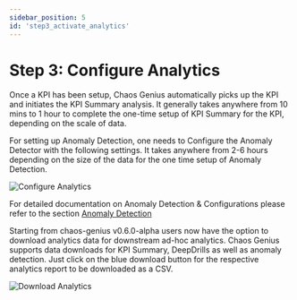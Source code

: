 ```yaml
---
sidebar_position: 5
id: 'step3_activate_analytics'
---
```

# Step 3: Configure Analytics

Once a KPI has been setup, Chaos Genius automatically picks up the KPI and initiates the KPI Summary analysis. It generally takes anywhere from 10 mins to 1 hour to complete the one-time setup of KPI Summary for the KPI, depending on the scale of data.

For setting up Anomaly Detection, one needs to Configure the Anomaly Detector with the following settings. It takes anywhere from 2-6 hours depending on the size of the data for the one time setup of Anomaly Detection.

![Configure Analytics](/img/Quick_Start/setup_analytics.png)

For detailed documentation on Anomaly Detection & Configurations please refer to the section [Anomaly Detection](/Dashboard/anomaly.md)

Starting from chaos-genius v0.6.0-alpha users now have the option to download analytics data for downstream ad-hoc analytics. Chaos Genius supports data downloads for KPI Summary, DeepDrills as well as anomaly detection. Just click on the blue download button for the respective analytics report to be downloaded as a CSV.

![Download Analytics](/img/Quick_Start/analytics_download.png)



